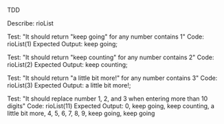 TDD

Describe: rioList

Test: "It should return "keep going" for any number contains 1"
Code: rioList(1)
Expected Output: keep going; 

Test: "It should return "keep counting" for any number contains 2"
Code: rioList(2)
Expected Output: keep counting; 

Test: "It should return "a little bit more!" for any number contains 3"
Code: rioList(3)
Expected Output: a little bit more!; 

Test: "It should replace number 1, 2, and 3 when entering more than 10 digits"
Code: rioList(11)
Expected Output: 0, keep going, keep counting, a little bit more, 4, 5, 6, 7, 8, 9, keep going, keep going